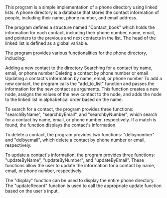 This program is a simple implementation of a phone directory using linked lists. A phone directory is a database that stores the contact information of people, including their name, phone number, and email address.

The program defines a structure named "Contact_book" which holds the information for each contact, including their phone number, name, email, and pointers to the previous and next contacts in the list. The head of the linked list is defined as a global variable.

The program provides various functionalities for the phone directory, including:

Adding a new contact to the directory
Searching for a contact by name, email, or phone number
Deleting a contact by phone number or email
Updating a contact's information by name, email, or phone number
To add a new contact, the program calls the "add_to_list" function and passes the information for the new contact as arguments. This function creates a new node, assigns the values of the new contact to the node, and adds the node to the linked list in alphabetical order based on the name.

To search for a contact, the program provides three functions: "searchByName", "searchbyEmail", and "searchbyNumber", which search for a contact by name, email, or phone number, respectively. If a match is found, the function displays the contact's information.

To delete a contact, the program provides two functions: "delbynumber" and "delbyemail", which delete a contact by phone number or email, respectively.

To update a contact's information, the program provides three functions: "updateByName", "updateByNumber", and "updateByEmail". These functions allow the user to update the information for a contact by name, email, or phone number, respectively.

The "display" function can be used to display the entire phone directory. The "updateRecord" function is used to call the appropriate update function based on the user's input.
